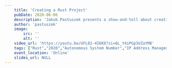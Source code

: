 ```yaml
---
    title: 'Creating a Rust Project'
    pubDate: 2020-06-06
    description: 'Jakub Pastuszek presents a show-and-tell about creating a Rust project drawn from his experiences writing the asn-db* and asn-tools** crates, delivering a comprehensive overview of Rust in the process.'
    author: 'pastuszek'
    image:
        src: ''
        alt: ''
    video_url: 'https://youtu.be/UFL82-4I6K8?si=6L_Y4iPGp3UZaYM8'
    tags: ["Rust","2020","Autonomous System Number","IP Address Management","ASN-DB"."Command Line Tools"]
    event_location: 'Online'
    slides_url: NULL
---
```

